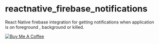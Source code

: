 # reactnative_firebase_notifications
React Native firebase integration for getting notifications when application is on foreground , background or killed.

<a href="https://www.buymeacoffee.com/Ui7l5omYJ" target="_blank"><img src="https://www.buymeacoffee.com/assets/img/custom_images/orange_img.png" alt="Buy Me A Coffee" style="height: auto !important;width: auto !important;" ></a>

